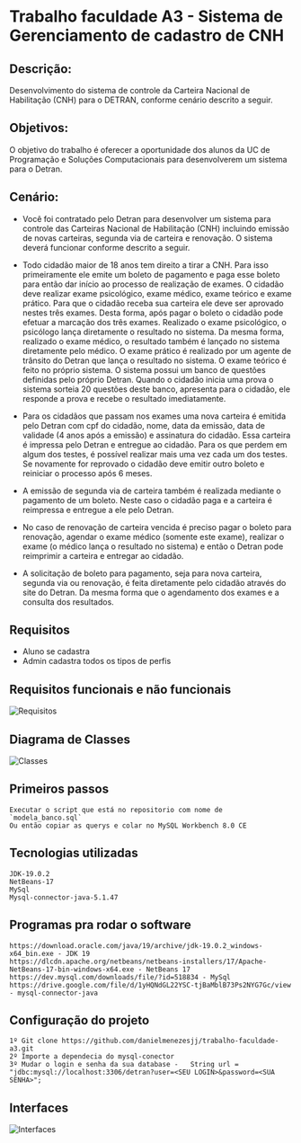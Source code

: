 # Trabalho faculdade A3 - Sistema de Gerenciamento de cadastro de CNH

## Descrição:
Desenvolvimento do sistema de controle da Carteira Nacional de Habilitação (CNH) para o DETRAN, conforme cenário descrito a seguir.

## Objetivos:
O objetivo do trabalho é oferecer a oportunidade dos alunos da UC de Programação e Soluções Computacionais para desenvolverem um sistema para o Detran.

## Cenário:
* Você foi contratado pelo Detran para desenvolver um sistema para controle das Carteiras Nacional de Habilitação (CNH) incluindo emissão de novas carteiras, segunda via de carteira e renovação. O sistema deverá funcionar conforme descrito a seguir.

* Todo cidadão maior de 18 anos tem direito a tirar a CNH. Para isso primeiramente ele emite um boleto de pagamento e paga esse boleto para então dar início ao processo de realização de exames. O cidadão deve realizar exame psicológico, exame médico, exame teórico e exame prático. Para que o cidadão receba sua carteira ele deve ser aprovado nestes três exames. Desta forma, após pagar o boleto o cidadão pode efetuar a marcação dos três exames. Realizado o exame psicológico, o psicólogo lança diretamente o resultado no sistema. Da mesma forma, realizado o exame médico, o resultado também é lançado no sistema diretamente pelo médico. O exame prático é realizado por um agente de trânsito do Detran que lança o resultado no sistema. O exame teórico é feito no próprio sistema. O sistema possui um banco de questões definidas pelo próprio Detran. Quando o cidadão inicia uma prova o sistema sorteia 20 questões deste banco, apresenta para o cidadão, ele responde a prova e recebe o resultado imediatamente. 

* Para os cidadãos que passam nos exames uma nova carteira é emitida pelo Detran com cpf do cidadão, nome, data da emissão, data de validade (4 anos após a emissão) e assinatura do cidadão. Essa carteira é impressa pelo Detran e entregue ao cidadão. Para os que perdem em algum dos testes, é possível realizar mais uma vez cada um dos testes. Se novamente for reprovado o cidadão deve emitir outro boleto e reiniciar o processo após 6 meses.

* A emissão de segunda via de carteira também é realizada mediante o pagamento de um boleto. Neste caso o cidadão paga e a carteira é reimpressa e entregue a ele pelo Detran.

* No caso de renovação de carteira vencida é preciso pagar o boleto para renovação, agendar o exame médico (somente este exame), realizar o exame (o médico lança o resultado no sistema) e então o Detran pode reimprimir a carteira e entregar ao cidadão. 

* A solicitação de boleto para pagamento, seja para nova carteira, segunda via ou renovação, é feita diretamente pelo cidadão através do site do Detran. Da mesma forma que o agendamento dos exames e a consulta dos resultados. 


## Requisitos
* Aluno se cadastra 
* Admin cadastra todos os tipos de perfis

## Requisitos funcionais e não funcionais
![Requisitos ](https://i.imgur.com/9YDVM57.png)

## Diagrama de Classes
![Classes ](https://i.imgur.com/9JNojO6.png)


## Primeiros passos
    Executar o script que está no repositorio com nome de `modela_banco.sql`
    Ou então copiar as querys e colar no MySQL Workbench 8.0 CE


## Tecnologias utilizadas
    JDK-19.0.2 
    NetBeans-17
    MySql
    Mysql-connector-java-5.1.47

## Programas pra rodar o software
    https://download.oracle.com/java/19/archive/jdk-19.0.2_windows-x64_bin.exe - JDK 19
    https://dlcdn.apache.org/netbeans/netbeans-installers/17/Apache-NetBeans-17-bin-windows-x64.exe - NetBeans 17
    https://dev.mysql.com/downloads/file/?id=518834 - MySql 
    https://drive.google.com/file/d/1yHQNdGL22YSC-tjBaMblB73Ps2NYG7Gc/view - mysql-connector-java



## Configuração do projeto
    1º Git clone https://github.com/danielmenezesjj/trabalho-faculdade-a3.git
    2º Importe a dependecia do mysql-conector
    3º Mudar o login e senha da sua database -   String url = "jdbc:mysql://localhost:3306/detran?user=<SEU LOGIN>&password=<SUA SENHA>";


## Interfaces 

![Interfaces ](https://i.imgur.com/bsrRzn3.png)
